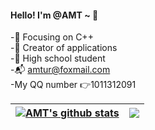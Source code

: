 #### Hello! I'm @AMT ~ :wave:
-:orange_book: Focusing on C++  
-:hammer: Creator of applications  
-:ram: High school student  
-:mailbox_with_mail: amtur@foxmail.com  
-My QQ number :point_right:1011312091  

| <a href="https://github.com/anuraghazra/github-readme-stats"><img align="center" src="https://github-readme-stats.vercel.app/api?username=AMT-J&show_icons=true&include_all_commits=true&hide_border=true" alt="AMT's github stats" /></a> | <a href="https://github.com/anuraghazra/github-readme-stats"><img align="center" src="https://github-readme-stats.vercel.app/api/top-langs/?username=AMT-J&layout=compact&hide_border=true" /></a> |
| ------------- | ------------- |






